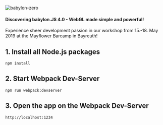 ![babylon-zero](https://github.com/christopherstock/babylon-zero/raw/master/_ASSET/promo/promoBadge8_960x512.gif)
#### Discovering babylon.JS 4.0 - WebGL made simple and powerful!

Experience sheer development passion in our workshop from 15.-18. May 2019 at the Mayflower Barcamp in Bayreuth!

## 1. Install all Node.js packages
```
npm install
```

## 2. Start Webpack Dev-Server
```
npm run webpack:devserver
```

## 3. Open the app on the Webpack Dev-Server
```
http://localhost:1234
```
